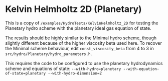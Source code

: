 Kelvin Helmholtz 2D (Planetary)
===================

This is a copy of `/examples/HydroTests/KelvinHelmholtz_2D` for testing the 
Planetary hydro scheme with the planetary ideal gas equation of state. 

The results should be highly similar to the Minimal hydro scheme, though 
slightly different because of the higher viscosity beta used here. To recover 
the Minimal scheme behaviour, edit `const_viscosity_beta` from 4 to 3 in 
`src/hydro/Planetary/hydro_parameters.h`.

This requires the code to be configured to use the planetary hydrodynamics 
scheme and equations of state: 
`--with-hydro=planetary --with-equation-of-state=planetary --with-hydro-dimension=2`
